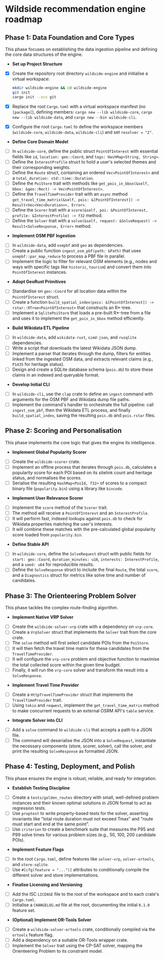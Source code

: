 # Wildside recommendation engine roadmap

## Phase 1: Data Foundation and Core Types

This phase focuses on establishing the data ingestion pipeline and defining the
core data structures of the engine.

- **Set up Project Structure**

- [x] Create the repository root directory `wildside-engine` and initialise a
  virtual workspace:

  ```bash
  mkdir wildside-engine && cd wildside-engine
  git init
  cargo init --vcs git
  ```

- [x] Replace the root `Cargo.toml` with a virtual workspace manifest (no
  `[package]`), defining members: `cargo new --lib wildside-core`,
  `cargo new --lib wildside-data`, and `cargo new --bin wildside-cli`.
- [x] Configure the root `Cargo.toml` to define the workspace members
  (`wildside-core`, `wildside-data`, `wildside-cli`) and set `resolver = "2"`.

- **Define Core Domain Model**

- [ ] In `wildside-core`, define the public struct `PointOfInterest`
  with essential fields like `id`, `location: geo::Coord`, and
  `tags: HashMap<String, String>`.
- [ ] Define the `InterestProfile` struct to hold a user's selected themes and
  their corresponding weights.
- [ ] Define the `Route` struct, containing an ordered `Vec<PointOfInterest>`
  and a `total_duration: std::time::Duration`.
- [ ] Define the `PoiStore` trait with methods like
  `get_pois_in_bbox(&self, bbox: &geo::Rect) -> Vec<PointOfInterest>`.
- [ ] Define the `TravelTimeProvider` trait with an `async` method
  <!-- markdownlint-disable-next-line MD013 -->
  `get_travel_time_matrix(&self, pois: &[PointOfInterest]) -> Result<Vec<Vec<Duration>>, Error>`.
- [ ] Define the `Scorer` trait with a
  `score(&self, poi: &PointOfInterest, profile: &InterestProfile) -> f32`
  method.
- [ ] Define the `Solver` trait with a
  `solve(&self, request: &SolveRequest) -> Result<SolveResponse, Error>` method.

- **Implement OSM PBF Ingestion**

- [ ] In `wildside-data`, add `osmpbf` and `geo` as dependencies.
- [ ] Create a public function `ingest_osm_pbf(path: &Path)` that uses
  `osmpbf::par_map_reduce` to process a PBF file in parallel.
- [ ] Implement the logic to filter for relevant OSM elements (e.g., nodes and
  ways with specific tags like `historic`, `tourism`) and convert them into
  `PointOfInterest` instances.

- **Adopt GeoRust Primitives**

- [ ] Standardise on `geo::Coord` for all location data within the
  `PointOfInterest` struct.
- [ ] Create a function
  `build_spatial_index(pois: &[PointOfInterest]) -> rstar::RTree<PointOfInterest>`
  that constructs an R*-tree.
- [ ] Implement a `SqlitePoiStore` that loads a pre-built R*-tree from a file
  and uses it to implement the `get_pois_in_bbox` method efficiently.

- **Build Wikidata ETL Pipeline**

- [ ] In `wildside-data`, add `wikidata-rust`, `simd-json`, and
  `rusqlite` dependencies.
- [ ] Write a script that downloads the latest Wikidata JSON dump.
- [ ] Implement a parser that iterates through the dump, filters for entities
  linked from the ingested OSM data, and extracts relevant claims (e.g.,
  `P1435` for heritage status).
- [ ] Design and create a SQLite database schema (`pois.db`) to store these
  claims in an indexed and queryable format.

- **Develop Initial CLI**

- [ ] In `wildside-cli`, use the `clap` crate to define an `ingest`
  command with arguments for the OSM PBF and Wikidata dump file paths.
- [ ] Implement the command's handler to orchestrate the full pipeline: call
  `ingest_osm_pbf`, then the Wikidata ETL process, and finally
  `build_spatial_index`, saving the resulting `pois.db` and `pois.rstar` files.

## Phase 2: Scoring and Personalisation

This phase implements the core logic that gives the engine its intelligence.

- **Implement Global Popularity Scorer**

- [ ] Create the `wildside-scorer` crate.
- [ ] Implement an offline process that iterates through `pois.db`, calculates
  a popularity score for each POI based on its sitelink count and heritage
  status, and normalises the scores.
- [ ] Serialise the resulting `HashMap<PoiId, f32>` of scores to a compact
  binary file (`popularity.bin`) using a library like `bincode`.

- **Implement User Relevance Scorer**

- [ ] Implement the `score` method of the `Scorer` trait.
- [ ] The method will receive a `PointOfInterest` and an `InterestProfile`.
- [ ] It will perform fast, indexed lookups against `pois.db` to check for
  Wikidata properties matching the user's interests.
- [ ] It will combine these matches with the pre-calculated global popularity
  score loaded from `popularity.bin`.

- **Define Stable API**

- [ ] In `wildside-core`, define the `SolveRequest` struct with public
  fields for `start: geo::Coord`, `duration_minutes: u16`,
  `interests: InterestProfile`, and a `seed: u64` for reproducible results.
- [ ] Define the `SolveResponse` struct to include the final `Route`, the total
  `score`, and a `Diagnostics` struct for metrics like solve time and number of
  candidates.

## Phase 3: The Orienteering Problem Solver

This phase tackles the complex route-finding algorithm.

- **Implement Native VRP Solver**

- [ ] Create the `wildside-solver-vrp` crate with a dependency on
  `vrp-core`.
- [ ] Create a `VrpSolver` struct that implements the `Solver` trait from the
  core crate.
- [ ] The `solve` method will first select candidate POIs from the `PoiStore`.
- [ ] It will then fetch the travel time matrix for these candidates from the
  `TravelTimeProvider`.
- [ ] It will configure the `vrp-core` problem and objective function to
  maximise the total collected score within the given time budget.
- [ ] Finally, it will run the `vrp-core` solver and transform the result into
  a `SolveResponse`.

- **Implement Travel Time Provider**

- [ ] Create a `HttpTravelTimeProvider` struct that implements the
  `TravelTimeProvider` trait.
- [ ] Using `tokio` and `reqwest`, implement the `get_travel_time_matrix`
  method to make concurrent requests to an external OSRM API's `table` service.

- **Integrate Solver into CLI**

- [ ] Add a `solve` command to `wildside-cli` that accepts a path to a
  JSON file.
- [ ] The command will deserialise the JSON into a `SolveRequest`, instantiate
  the necessary components (store, scorer, solver), call the solver, and print
  the resulting `SolveResponse` as formatted JSON.

## Phase 4: Testing, Deployment, and Polish

This phase ensures the engine is robust, reliable, and ready for integration.

- **Establish Testing Discipline**

- [ ] Create a `tests/golden_routes` directory with small, well-defined problem
  instances and their known optimal solutions in JSON format to act as
  regression tests.
- [ ] Use `proptest` to write property-based tests for the solver, asserting
  invariants like "total route duration must not exceed Tmax" and "route must
  start and end at the same point".
- [ ] Use `criterion` to create a benchmark suite that measures the P95 and P99
  solve times for various problem sizes (e.g., 50, 100, 200 candidate POIs).

- **Implement Feature Flags**

- [ ] In the root `Cargo.toml`, define features like `solver-vrp`,
  `solver-ortools`, and `store-sqlite`.
- [ ] Use `#[cfg(feature = "...")]` attributes to conditionally compile the
  different solver and store implementations.

- **Finalise Licensing and Versioning**

- [ ] Add the ISC `LICENSE` file to the root of the workspace and to each
  crate's `Cargo.toml`.
- [ ] Initialise a `CHANGELOG.md` file at the root, documenting the initial
  `0.1.0` feature set.

- **(Optional) Implement OR-Tools Solver**

- [ ] Create a `wildside-solver-ortools` crate, conditionally compiled
  via the `ortools` feature flag.
- [ ] Add a dependency on a suitable OR-Tools wrapper crate.
- [ ] Implement the `Solver` trait using the CP-SAT solver, mapping the
  Orienteering Problem to its constraint model.
